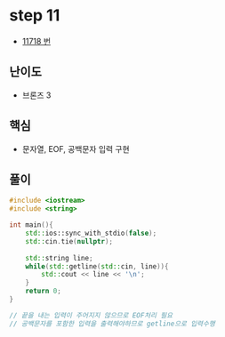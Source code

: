 # step 11
- [11718 번](https://www.acmicpc.net/problem/11718)
## 난이도
- 브론즈 3
## 핵심
- 문자열, EOF, 공백문자 입력 구현

## 풀이
```c++
#include <iostream>
#include <string>

int main(){
    std::ios::sync_with_stdio(false);
    std::cin.tie(nullptr);
    
    std::string line;
    while(std::getline(std::cin, line)){
        std::cout << line << '\n';
    }    
    return 0;
}

// 끝을 내는 입력이 주어지지 않으므로 EOF처리 필요
// 공백문자를 포함한 입력을 출력해야하므로 getline으로 입력수행
```